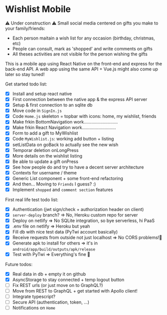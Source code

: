 # Wishlist Mobile

⚠️ Under construction ⚠️
Small social media centered on gifts you make to your family/friends:

- Each person maitain a wish list for any occasion (birthday, christmas, etc)
- People can consult, mark as 'shopped' and write comments on gifts
- All theses activities are not visible for the person wishing the gifts

This is a mobile app using React Native on the front-end and express for the back-end API. A web app using the same API + Vue.js might also come up later so stay tuned!

Get started todo list:

- [x] Install and setup react native
- [x] First connection between the native app & the express API server
- [x] Setup & first connection to an sqlite db
- [x] Move code in `SignIn.js`
- [x] Code `Home.js` skeleton = topbar with icons: home, my wishlist, friends
- [x] Make frkin BottomNavigation work...........................
- [x] Make frkin React Navigation work...........................
- [x] Form to add a gift to MyWishlist
- [x] Code `MyWishlist.js`: working add button + listing
- [x] setListData on goBack to actually see the new wish
- [x] Temporar deletion onLongPress
- [x] More details on the wishlist listing
- [x] Be able to update a gift onPress
- [x] See how people do and try to have a decent server architecture
- [x] Contexts for username / theme
- [x] Generic List component + some front-end refactoring
- [x] And then... Moving to `Friends` I guess? :)
- [x] Implement `shopped` and `comment section` features

First real life test todo list:

- [x] Authentication (jwt sign/check + authorization header on client)
- [x] `server-deploy` branch? => No, Heroku custom repo for server
- [x] Deploy on netlify => No SQLite integration, so bye serverless, hi PaaS
- [x] .env file on netlify => Heroku but yeah
- [x] Fill db with nice test data (PyTwi account basically)
- [x] Receive requests from outside not just localhost => No CORS problems!🤯
- [x] Generate apk to install for others => it's in `android/app/build/outputs/apk/release`
- [x] Test with PyTwi => Everything's fine 🙂

Future todos:

- [x] Real data in db + empty it on github
- [x] AsyncStorage to stay connected + temp logout button
- [ ] Fix REST urls (or just move on to GraphQL?)
- [ ] Move from REST to GraphQL + get started with Apollo client!
- [ ] Integrate typescript?
- [ ] Secure API (authentication, token, ...)
- [ ] Notifications on `Home`
